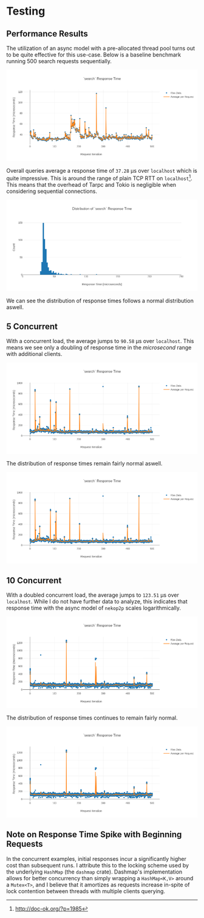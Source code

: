 # Testing
## Performance Results
The utilization of an async model with a pre-allocated thread pool turns out to
be quite effective for this use-case. Below is a baseline benchmark running 500
search requests sequentially.

![](profile-1-scatter.png)

Overall queries average a response time of `37.28` µs over `localhost` which is
quite impressive. This is around the range of plain TCP RTT on `localhost`[^1].
This means that the overhead of Tarpc and Tokio is negligible when considering
sequential connections.

![](profile-1-hist.png)

We can see the distribution of response times follows a normal distribution
aswell.

## 5 Concurrent
With a concurrent load, the average jumps to `90.58` µs over `localhost`. This
means we see only a doubling of response time in the *microsecond* range with
additional clients.

![](profile-5-scatter.png)

The distribution of response times remain fairly normal aswell.

![](profile-5-scatter.png)

## 10 Concurrent
With a doubled concurrent load, the average jumps to `123.51` µs over
`localhost`. While I do not have further data to analyze, this indicates that
response time with the async model of `nekop2p` scales logarithmically.

![](profile-10-scatter.png)

The distribution of response times continues to remain fairly normal.

![](profile-10-scatter.png)

## Note on Response Time Spike with Beginning Requests
In the concurrent examples, initial responses incur a significantly higher cost
than subsequent runs. I attribute this to the locking scheme used by the
underlying `HashMap` (the `dashmap` crate). Dashmap's implementation allows for
better concurrency than simply wrapping a `HashMap<K,V>` around a `Mutex<T>`,
and I believe that it amortizes as requests increase in-spite of lock
contention between threads with multiple clients querying.

[^1]: http://doc-ok.org/?p=1985
